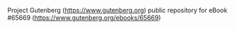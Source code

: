 Project Gutenberg (https://www.gutenberg.org) public repository for
eBook #65669 (https://www.gutenberg.org/ebooks/65669)
